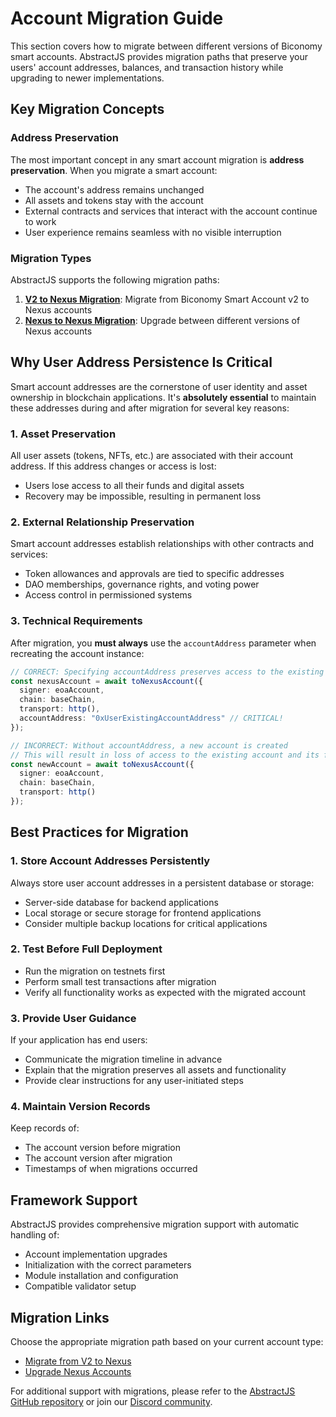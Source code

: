 # Account Migration Guide

This section covers how to migrate between different versions of Biconomy smart accounts. AbstractJS provides migration paths that preserve your users' account addresses, balances, and transaction history while upgrading to newer implementations.

## Key Migration Concepts

### Address Preservation

The most important concept in any smart account migration is **address preservation**. When you migrate a smart account:

- The account's address remains unchanged
- All assets and tokens stay with the account
- External contracts and services that interact with the account continue to work
- User experience remains seamless with no visible interruption

### Migration Types

AbstractJS supports the following migration paths:

1. [**V2 to Nexus Migration**](/migrations/v2ToNexus): Migrate from Biconomy Smart Account v2 to Nexus accounts
2. [**Nexus to Nexus Migration**](/migrations/nexusToNexus): Upgrade between different versions of Nexus accounts

## Why User Address Persistence Is Critical

Smart account addresses are the cornerstone of user identity and asset ownership in blockchain applications. It's **absolutely essential** to maintain these addresses during and after migration for several key reasons:

### 1. Asset Preservation

All user assets (tokens, NFTs, etc.) are associated with their account address. If this address changes or access is lost:

- Users lose access to all their funds and digital assets
- Recovery may be impossible, resulting in permanent loss

### 2. External Relationship Preservation

Smart account addresses establish relationships with other contracts and services:

- Token allowances and approvals are tied to specific addresses
- DAO memberships, governance rights, and voting power
- Access control in permissioned systems

### 3. Technical Requirements

After migration, you **must always** use the `accountAddress` parameter when recreating the account instance:

```typescript
// CORRECT: Specifying accountAddress preserves access to the existing account
const nexusAccount = await toNexusAccount({
  signer: eoaAccount,
  chain: baseChain,
  transport: http(),
  accountAddress: "0xUserExistingAccountAddress" // CRITICAL!
});

// INCORRECT: Without accountAddress, a new account is created
// This will result in loss of access to the existing account and its funds!
const newAccount = await toNexusAccount({
  signer: eoaAccount,
  chain: baseChain,
  transport: http()
});
```

## Best Practices for Migration

### 1. Store Account Addresses Persistently

Always store user account addresses in a persistent database or storage:

- Server-side database for backend applications
- Local storage or secure storage for frontend applications
- Consider multiple backup locations for critical applications

### 2. Test Before Full Deployment

- Run the migration on testnets first
- Perform small test transactions after migration
- Verify all functionality works as expected with the migrated account

### 3. Provide User Guidance

If your application has end users:

- Communicate the migration timeline in advance
- Explain that the migration preserves all assets and functionality
- Provide clear instructions for any user-initiated steps

### 4. Maintain Version Records

Keep records of:

- The account version before migration
- The account version after migration
- Timestamps of when migrations occurred

## Framework Support

AbstractJS provides comprehensive migration support with automatic handling of:

- Account implementation upgrades
- Initialization with the correct parameters
- Module installation and configuration
- Compatible validator setup

## Migration Links

Choose the appropriate migration path based on your current account type:

- [Migrate from V2 to Nexus](/migrations/v2ToNexus)
- [Upgrade Nexus Accounts](/migrations/nexusToNexus)

For additional support with migrations, please refer to the [AbstractJS GitHub repository](https://github.com/bcnmy/abstractjs) or join our [Discord community](https://discord.gg/biconomy).
